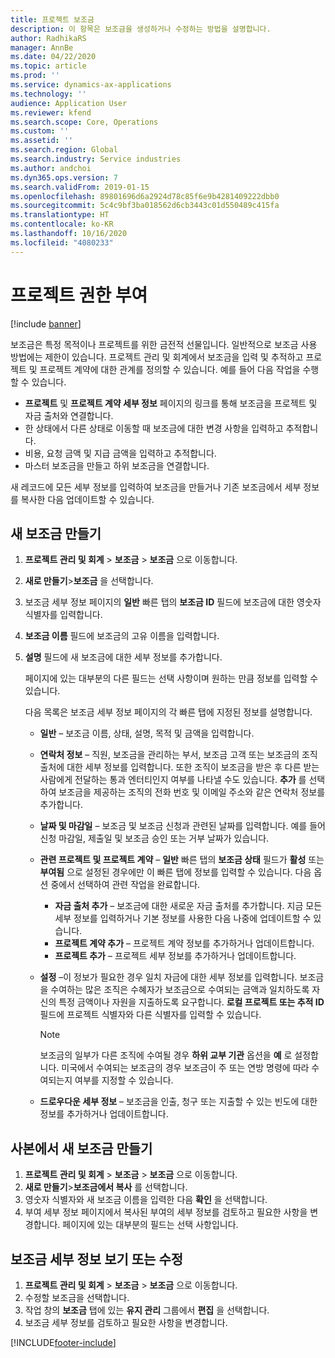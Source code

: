 ```yaml
---
title: 프로젝트 보조금
description: 이 항목은 보조금을 생성하거나 수정하는 방법을 설명합니다.
author: RadhikaRS
manager: AnnBe
ms.date: 04/22/2020
ms.topic: article
ms.prod: ''
ms.service: dynamics-ax-applications
ms.technology: ''
audience: Application User
ms.reviewer: kfend
ms.search.scope: Core, Operations
ms.custom: ''
ms.assetid: ''
ms.search.region: Global
ms.search.industry: Service industries
ms.author: andchoi
ms.dyn365.ops.version: 7
ms.search.validFrom: 2019-01-15
ms.openlocfilehash: 89801696d6a2924d78c85f6e9b4281409222dbb0
ms.sourcegitcommit: 5c4c9bf3ba018562d6cb3443c01d550489c415fa
ms.translationtype: HT
ms.contentlocale: ko-KR
ms.lasthandoff: 10/16/2020
ms.locfileid: "4080233"
---
```

# <a name="project-grants"></a>프로젝트 권한 부여

[!include [banner](../includes/banner.md)]

보조금은 특정 목적이나 프로젝트를 위한 금전적 선물입니다. 일반적으로 보조금 사용 방법에는 제한이 있습니다. 프로젝트 관리 및 회계에서 보조금을 입력 및 추적하고 프로젝트 및 프로젝트 계약에 대한 관계를 정의할 수 있습니다. 예를 들어 다음 작업을 수행할 수 있습니다.

- **프로젝트** 및 **프로젝트 계약 세부 정보** 페이지의 링크를 통해 보조금을 프로젝트 및 자금 출처와 연결합니다.
- 한 상태에서 다른 상태로 이동할 때 보조금에 대한 변경 사항을 입력하고 추적합니다.
- 비용, 요청 금액 및 지급 금액을 입력하고 추적합니다.
- 마스터 보조금을 만들고 하위 보조금을 연결합니다.

새 레코드에 모든 세부 정보를 입력하여 보조금을 만들거나 기존 보조금에서 세부 정보를 복사한 다음 업데이트할 수 있습니다.

## <a name="create-a-new-grant"></a>새 보조금 만들기

1. **프로젝트 관리 및 회계** \> **보조금** \> **보조금** 으로 이동합니다.
2. **새로 만들기**\>**보조금** 을 선택합니다.
3. 보조금 세부 정보 페이지의 **일반** 빠른 탭의 **보조금 ID** 필드에 보조금에 대한 영숫자 식별자를 입력합니다.
4. **보조금 이름** 필드에 보조금의 고유 이름을 입력합니다.
5. **설명** 필드에 새 보조금에 대한 세부 정보를 추가합니다.

    페이지에 있는 대부분의 다른 필드는 선택 사항이며 원하는 만큼 정보를 입력할 수 있습니다.

    다음 목록은 보조금 세부 정보 페이지의 각 빠른 탭에 지정된 정보를 설명합니다.

    - **일반** – 보조금 이름, 상태, 설명, 목적 및 금액을 입력합니다.
    - **연락처 정보** – 직원, 보조금을 관리하는 부서, 보조금 고객 또는 보조금의 조직 출처에 대한 세부 정보를 입력합니다. 또한 조직이 보조금을 받은 후 다른 받는 사람에게 전달하는 통과 엔터티인지 여부를 나타낼 수도 있습니다. **추가** 를 선택하여 보조금을 제공하는 조직의 전화 번호 및 이메일 주소와 같은 연락처 정보를 추가합니다.
    - **날짜 및 마감일** – 보조금 및 보조금 신청과 관련된 날짜를 입력합니다. 예를 들어 신청 마감일, 제출일 및 보조금 승인 또는 거부 날짜가 있습니다.
    - **관련 프로젝트 및 프로젝트 계약** – **일반** 빠른 탭의 **보조금 상태** 필드가 **활성** 또는 **부여됨** 으로 설정된 경우에만 이 빠른 탭에 정보를 입력할 수 있습니다. 다음 옵션 중에서 선택하여 관련 작업을 완료합니다.

        - **자금 출처 추가** – 보조금에 대한 새로운 자금 출처를 추가합니다. 지금 모든 세부 정보를 입력하거나 기본 정보를 사용한 다음 나중에 업데이트할 수 있습니다.
        - **프로젝트 계약 추가** – 프로젝트 계약 정보를 추가하거나 업데이트합니다.
        - **프로젝트 추가** – 프로젝트 세부 정보를 추가하거나 업데이트합니다.

    - **설정** –이 정보가 필요한 경우 일치 자금에 대한 세부 정보를 입력합니다. 보조금을 수여하는 많은 조직은 수혜자가 보조금으로 수여되는 금액과 일치하도록 자신의 특정 금액이나 자원을 지출하도록 요구합니다. **로컬 프로젝트 또는 추적 ID** 필드에 프로젝트 식별자와 다른 식별자를 입력할 수 있습니다.

        > [!NOTE]
        > 보조금의 일부가 다른 조직에 수여될 경우 **하위 교부 기관** 옵션을 **예** 로 설정합니다. 미국에서 수여되는 보조금의 경우 보조금이 주 또는 연방 명령에 따라 수여되는지 여부를 지정할 수 있습니다.

    - **드로우다운 세부 정보** – 보조금을 인출, 청구 또는 지출할 수 있는 빈도에 대한 정보를 추가하거나 업데이트합니다.

## <a name="create-a-new-grant-from-a-copy"></a>사본에서 새 보조금 만들기

1. **프로젝트 관리 및 회계** \> **보조금** \> **보조금** 으로 이동합니다.
2. **새로 만들기**\>**보조금에서 복사** 를 선택합니다.
3. 영숫자 식별자와 새 보조금 이름을 입력한 다음 **확인** 을 선택합니다.
4. 부여 세부 정보 페이지에서 복사된 부여의 세부 정보를 검토하고 필요한 사항을 변경합니다. 페이지에 있는 대부분의 필드는 선택 사항입니다.

## <a name="view-or-modify-grant-details"></a>보조금 세부 정보 보기 또는 수정

1. **프로젝트 관리 및 회계** \> **보조금** \> **보조금** 으로 이동합니다.
2. 수정할 보조금을 선택합니다.
3. 작업 창의 **보조금** 탭에 있는 **유지 관리** 그룹에서 **편집** 을 선택합니다.
4. 보조금 세부 정보를 검토하고 필요한 사항을 변경합니다.


[!INCLUDE[footer-include](../includes/footer-banner.md)]